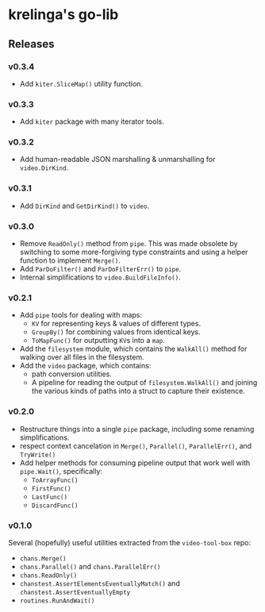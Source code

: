 # krelinga's go-lib

## Releases

### v0.3.4

- Add `kiter.SliceMap()` utility function.

### v0.3.3

- Add `kiter` package with many iterator tools.

### v0.3.2

- Add human-readable JSON marshalling & unmarshalling for `video.DirKind`.

### v0.3.1

- Add `DirKind` and `GetDirKind()` to `video`.

### v0.3.0

- Remove `ReadOnly()` method from `pipe`.  This was made obsolete by switching to
  some more-forgiving type constraints and using a helper function to implement `Merge()`.
- Add `ParDoFilter()` and `ParDoFilterErr()` to `pipe`.
- Internal simplifications to `video.BuildFileInfo()`.

### v0.2.1

- Add `pipe` tools for dealing with maps:
    - `KV` for representing keys & values of different types.
    - `GroupBy()` for combining values from identical keys.
    - `ToMapFunc()` for outputting `KV`s into a `map`.
- Add the `filesystem` module, which contains the `WalkAll()` method for walking over all files in the filesystem.
- Add the `video` package, which contains:
    - path conversion utilities.
    - A pipeline for reading the output of `filesystem.WalkAll()` and joining the various kinds of paths into a struct to capture their existence.

### v0.2.0

- Restructure things into a single `pipe` package, including some renaming simplifications.
- respect context cancelation in `Merge()`, `Parallel()`, `ParallelErr()`, and `TryWrite()`
- Add helper methods for consuming pipeline output that work well with `pipe.Wait()`, specifically:
    - `ToArrayFunc()`
    - `FirstFunc()`
    - `LastFunc()`
    - `DiscardFunc()`

### v0.1.0

Several (hopefully) useful utilities extracted from the `video-tool-box` repo:

- `chans.Merge()`
- `chans.Parallel()` and `chans.ParallelErr()`
- `chans.ReadOnly()`
- `chanstest.AssertElementsEventuallyMatch()` and `chanstest.AssertEventuallyEmpty`
- `routines.RunAndWait()`